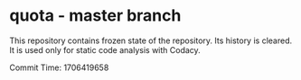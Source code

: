 # quota - master branch

This repository contains frozen state of the repository.
Its history is cleared. It is used only for static code
analysis with Codacy.

Commit Time: 1706419658